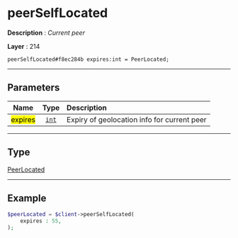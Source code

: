 # peerSelfLocated

**Description** : *Current peer*

**Layer** : 214

```tl
peerSelfLocated#f8ec284b expires:int = PeerLocated;
```

---

## Parameters

| Name | Type | Description |
| :---: | :---: | :--- |
| <mark>expires</mark> | [`int`](type/int) | Expiry of geolocation info for current peer |

---

## Type

[PeerLocated](type/PeerLocated)

---

## Example

```php
$peerLocated = $client->peerSelfLocated(
	expires : 55,
);
```